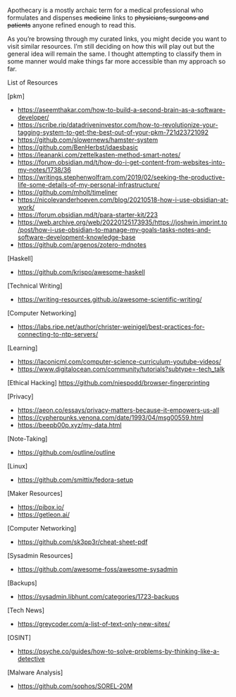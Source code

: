 Apothecary is a mostly archaic term for a medical professional who formulates and dispenses ~~medicine~~ links to ~~physicians, surgeons and patients~~ anyone refined enough to read this.

As you’re browsing through my curated links, you might decide you want to visit similar resources. I’m still deciding on how this will play out but the general idea will remain the same. I thought attempting to classify them in some manner would make things far more accessible than my approach so far.

List of Resources




[pkm]
- https://aseemthakar.com/how-to-build-a-second-brain-as-a-software-developer/
- https://scribe.rip/datadriveninvestor.com/how-to-revolutionize-your-tagging-system-to-get-the-best-out-of-your-pkm-721d23721092
- https://github.com/slowernews/hamster-system
- https://github.com/BenHerbst/idaesbasic
- https://leananki.com/zettelkasten-method-smart-notes/
- https://forum.obsidian.md/t/how-do-i-get-content-from-websites-into-my-notes/1738/36
- https://writings.stephenwolfram.com/2019/02/seeking-the-productive-life-some-details-of-my-personal-infrastructure/
- https://github.com/mholt/timeliner
- https://nicolevanderhoeven.com/blog/20210518-how-i-use-obsidian-at-work/
- https://forum.obsidian.md/t/para-starter-kit/223
- https://web.archive.org/web/20220125173935/https://joshwin.imprint.to/post/how-i-use-obsidian-to-manage-my-goals-tasks-notes-and-software-development-knowledge-base
- https://github.com/argenos/zotero-mdnotes

[Haskell]
- https://github.com/krispo/awesome-haskell

[Technical Writing]
- https://writing-resources.github.io/awesome-scientific-writing/

[Computer Networking]
- https://labs.ripe.net/author/christer-weinigel/best-practices-for-connecting-to-ntp-servers/

[Learning]
- https://laconicml.com/computer-science-curriculum-youtube-videos/
- https://www.digitalocean.com/community/tutorials?subtype=-tech_talk

[Ethical Hacking]
https://github.com/niespodd/browser-fingerprinting

[Privacy]
- https://aeon.co/essays/privacy-matters-because-it-empowers-us-all
- https://cypherpunks.venona.com/date/1993/04/msg00559.html
- https://beepb00p.xyz/my-data.html

[Note-Taking]
- https://github.com/outline/outline

[Linux]
- https://github.com/smittix/fedora-setup

[Maker Resources]
- https://pibox.io/
- https://getleon.ai/

[Computer Networking]
- https://github.com/sk3pp3r/cheat-sheet-pdf

[Sysadmin Resources]
- https://github.com/awesome-foss/awesome-sysadmin

[Backups]
- https://sysadmin.libhunt.com/categories/1723-backups

[Tech News]
- https://greycoder.com/a-list-of-text-only-new-sites/

[OSINT]
- https://psyche.co/guides/how-to-solve-problems-by-thinking-like-a-detective

[Malware Analysis]
- https://github.com/sophos/SOREL-20M

